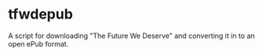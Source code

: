 tfwdepub
========

A script for downloading "The Future We Deserve" and converting it in to an open ePub format.